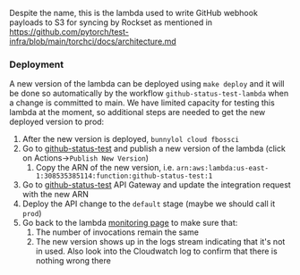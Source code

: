 Despite the name, this is the lambda used to write GitHub webhook payloads to S3 for syncing by Rockset as mentioned
in https://github.com/pytorch/test-infra/blob/main/torchci/docs/architecture.md

### Deployment

A new version of the lambda can be deployed using `make deploy` and it will be done so automatically by the workflow
`github-status-test-lambda` when a change is committed to main. We have limited capacity for testing this lambda at
the moment, so additional steps are needed to get the new deployed version to prod:

1. After the new version is deployed, `bunnylol cloud fbossci`
2. Go to [github-status-test](https://us-east-1.console.aws.amazon.com/lambda/home?region=us-east-1#/functions/github-status-test?tab=versions) and publish a new version of the lambda (click on Actions->`Publish New Version`)
   1. Copy the ARN of the new version, i.e. `arn:aws:lambda:us-east-1:308535385114:function:github-status-test:1`
3. Go to [github-status-test](https://us-east-1.console.aws.amazon.com/apigateway/home?region=us-east-1#/apis/jqogootqqe/resources/clc02o/methods/ANY) API Gateway and update the integration request with the new ARN
4. Deploy the API change to the `default` stage (maybe we should call it `prod`)
5. Go back to the lambda [monitoring page](https://us-east-1.console.aws.amazon.com/lambda/home?region=us-east-1#/functions/github-status-test?tab=monitoring) to make sure that:
   1. The number of invocations remain the same
   2. The new version shows up in the logs stream indicating that it's not in used. Also look into the Cloudwatch log to confirm that there is nothing wrong there